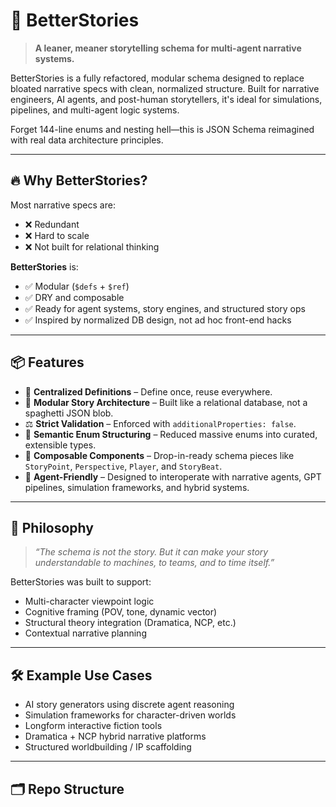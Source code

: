 # 🧠 BetterStories

> **A leaner, meaner storytelling schema for multi-agent narrative systems.**

BetterStories is a fully refactored, modular schema designed to replace bloated narrative specs with clean, normalized structure. Built for narrative engineers, AI agents, and post-human storytellers, it's ideal for simulations, pipelines, and multi-agent logic systems.

Forget 144-line enums and nesting hell—this is JSON Schema reimagined with real data architecture principles.

---

## 🔥 Why BetterStories?

Most narrative specs are:

- ❌ Redundant
- ❌ Hard to scale
- ❌ Not built for relational thinking

**BetterStories** is:

- ✅ Modular (`$defs` + `$ref`)
- ✅ DRY and composable
- ✅ Ready for agent systems, story engines, and structured story ops
- ✅ Inspired by normalized DB design, not ad hoc front-end hacks

---

## 📦 Features

- 🔁 **Centralized Definitions** – Define once, reuse everywhere.
- 🧱 **Modular Story Architecture** – Built like a relational database, not a spaghetti JSON blob.
- ⚖️ **Strict Validation** – Enforced with `additionalProperties: false`.
- 🧠 **Semantic Enum Structuring** – Reduced massive enums into curated, extensible types.
- 🧩 **Composable Components** – Drop-in-ready schema pieces like `StoryPoint`, `Perspective`, `Player`, and `StoryBeat`.
- 🤖 **Agent-Friendly** – Designed to interoperate with narrative agents, GPT pipelines, simulation frameworks, and hybrid systems.

---

## 🧬 Philosophy

> _“The schema is not the story. But it can make your story understandable to machines, to teams, and to time itself.”_

BetterStories was built to support:

- Multi-character viewpoint logic
- Cognitive framing (POV, tone, dynamic vector)
- Structural theory integration (Dramatica, NCP, etc.)
- Contextual narrative planning

---

## 🛠 Example Use Cases

- AI story generators using discrete agent reasoning
- Simulation frameworks for character-driven worlds
- Longform interactive fiction tools
- Dramatica + NCP hybrid narrative platforms
- Structured worldbuilding / IP scaffolding

---

## 🗂 Repo Structure
